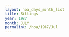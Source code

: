 ```yaml
---
layout: hoa_days_month_list
title: Sittings
year: 1987
month: JULY
permalink: /hoa/1987/Jul
---
```

